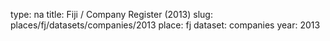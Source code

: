 type: na
title: Fiji / Company Register (2013)
slug: places/fj/datasets/companies/2013
place: fj
dataset: companies
year: 2013
